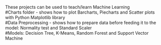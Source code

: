 These projects can be used to teach/learn Machine Learning </br>
#Charts folder - shows how to plot Barcharts, Piecharts and Scatter plots with Python Matplotlib library</br>
#Data Preprocessing - shows how to prepare data before feeding it to the model: Normality test and Standard Scaler</br>
#Models: Decision Tree, K-Means, Random Forest and Support Vector Machine</br>
